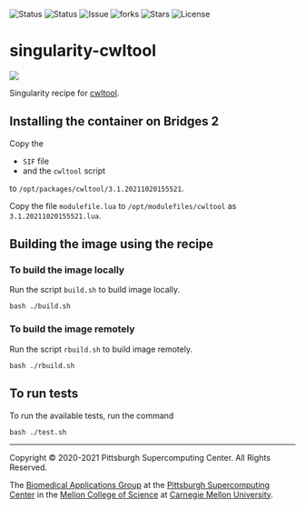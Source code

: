 ![Status](https://github.com/pscedu/singularity-cwltool/actions/workflows/main.yml/badge.svg)
![Status](https://github.com/pscedu/singularity-cwltool/actions/workflows/pretty.yml/badge.svg)
![Issue](https://img.shields.io/github/issues/pscedu/singularity-cwltool)
![forks](https://img.shields.io/github/forks/pscedu/singularity-cwltool)
![Stars](https://img.shields.io/github/stars/pscedu/singularity-cwltool)
![License](https://img.shields.io/github/license/pscedu/singularity-cwltool)

# singularity-cwltool
<img src="https://www.commonwl.org/CWL-Logo-Header.png" />

Singularity recipe for [cwltool](https://www.commonwl.org/).

## Installing the container on Bridges 2
Copy the

* `SIF` file
* and the `cwltool` script

to `/opt/packages/cwltool/3.1.20211020155521`.

Copy the file `modulefile.lua` to `/opt/modulefiles/cwltool` as `3.1.20211020155521.lua`.

## Building the image using the recipe

### To build the image locally
Run the script `build.sh` to build image locally.

```
bash ./build.sh
```

### To build the image remotely
Run the script `rbuild.sh` to build image remotely.

```
bash ./rbuild.sh
```

## To run tests
To run the available tests, run the command

```
bash ./test.sh
```

---
Copyright © 2020-2021 Pittsburgh Supercomputing Center. All Rights Reserved.

The [Biomedical Applications Group](https://www.psc.edu/biomedical-applications/) at the [Pittsburgh Supercomputing Center](http://www.psc.edu) in the [Mellon College of Science](https://www.cmu.edu/mcs/) at [Carnegie Mellon University](http://www.cmu.edu).
